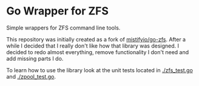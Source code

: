 # Go Wrapper for ZFS

Simple wrappers for ZFS command line tools.

This repository was initially created as a fork of [mistifyio/go-zfs](https://github.com/mistifyio/go-zfs). After a while I decided that I really don't like how that library was designed. I decided to redo almost everything, remove functionality I don't need and add missing parts I do.

To learn how to use the library look at the unit tests located in [./zfs_test.go](./zfs_test.go) and [./zpool_test.go](./zpool_test.go).
